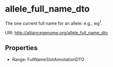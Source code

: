 # allele_full_name_dto

The one current full name for an allele: e.g., wg<sup>1</sup>.

URI: http://alliancegenome.org/allele_full_name_dto



<!-- no inheritance hierarchy -->


## Properties

 * Range: FullNameSlotAnnotationDTO


